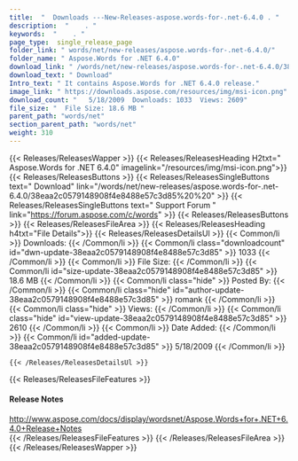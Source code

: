 ```yaml
---
title:  "  Downloads ---New-Releases-aspose.words-for-.net-6.4.0 . " 
description:  "    . " 
keywords:  "    . " 
page_type:  single_release_page
folder_link: " words/net/new-releases/aspose.words-for-.net-6.4.0/"
folder_name: " Aspose.Words for .NET 6.4.0"
download_link: " /words/net/new-releases/aspose.words-for-.net-6.4.0/38eaa2c0579148908f4e8488e57c3d85"
download_text: " Download"
Intro_text: " It contains Aspose.Words for .NET 6.4.0 release."
image_link: " https://downloads.aspose.com/resources/img/msi-icon.png"
download_count: "   5/18/2009  Downloads: 1033  Views: 2609"
file_size: "  File Size: 18.6 MB "
parent_path: "words/net"
section_parent_path: "words/net"
weight: 310 
---
```


{{< Releases/ReleasesWapper >}}
  {{< Releases/ReleasesHeading H2txt=" Aspose.Words for .NET 6.4.0" imagelink="/resources/img/msi-icon.png">}}
  {{< Releases/ReleasesButtons >}}
    {{< Releases/ReleasesSingleButtons text=" Download" link="/words/net/new-releases/aspose.words-for-.net-6.4.0/38eaa2c0579148908f4e8488e57c3d85%20%20" >}}
    {{< Releases/ReleasesSingleButtons text=" Support Forum " link="https://forum.aspose.com/c/words" >}}
  {{< Releases/ReleasesButtons >}}
  {{< Releases/ReleasesFileArea >}}
    {{< Releases/ReleasesHeading h4txt="File Details">}}
    {{< Releases/ReleasesDetailsUl >}}
            {{< Common/li  >}} Downloads: {{< /Common/li >}} 
      {{< Common/li class="downloadcount" id="dwn-update-38eaa2c0579148908f4e8488e57c3d85" >}} 1033 {{< /Common/li >}} 
      {{< Common/li  >}} File Size: {{< /Common/li >}} 
      {{< Common/li id="size-update-38eaa2c0579148908f4e8488e57c3d85" >}} 18.6 MB {{< /Common/li >}} 
      {{< Common/li  class="hide" >}} Posted By: {{< /Common/li >}} 
      {{< Common/li class="hide" id="author-update-38eaa2c0579148908f4e8488e57c3d85" >}} romank {{< /Common/li >}} 
      {{< Common/li class="hide"  >}} Views: {{< /Common/li >}} 
      {{< Common/li class="hide" id="view-update-38eaa2c0579148908f4e8488e57c3d85" >}} 2610 {{< /Common/li >}} 
      {{< Common/li  >}} Date Added: {{< /Common/li >}} 
      {{< Common/li id="added-update-38eaa2c0579148908f4e8488e57c3d85" >}} 5/18/2009 {{< /Common/li >}} 

    {{< /Releases/ReleasesDetailsUl >}}

  {{< Releases/ReleasesFileFeatures >}}
      <h4>Release Notes</h4><div><a href="http://www.aspose.com/docs/display/wordsnet/Aspose.Words+for+.NET+6.4.0+Release+Notes">http://www.aspose.com/docs/display/wordsnet/Aspose.Words+for+.NET+6.4.0+Release+Notes</a></div>
  {{< /Releases/ReleasesFileFeatures >}}
 {{< /Releases/ReleasesFileArea >}}
{{< /Releases/ReleasesWapper >}}



